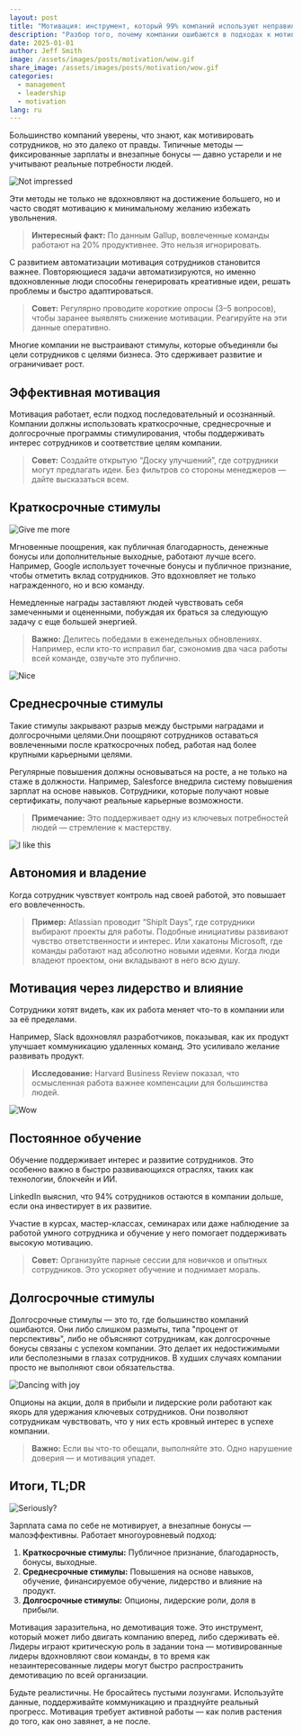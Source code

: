 ```yaml
---
layout: post
title: "Мотивация: инструмент, который 99% компаний используют неправильно"
description: "Разбор того, почему компании ошибаются в подходах к мотивации, и практические советы по созданию эффективных систем стимулирования."
date: 2025-01-01
author: Jeff Smith
image: /assets/images/posts/motivation/wow.gif
share_image: /assets/images/posts/motivation/wow.gif
categories: 
  - management
  - leadership
  - motivation
lang: ru
---
```


Большинство компаний уверены, что знают, как мотивировать сотрудников, но это далеко от правды. Типичные методы — фиксированные зарплаты и внезапные бонусы — давно устарели и не учитывают реальные потребности людей.

![Not impressed](/assets/images/posts/motivation/mot.gif)

Эти методы не только не вдохновляют на достижение большего, но и часто сводят мотивацию к минимальному желанию избежать увольнения.

> **Интересный факт:** По данным Gallup, вовлеченные команды работают на 20% продуктивнее. Это нельзя игнорировать.

С развитием автоматизации мотивация сотрудников становится важнее. Повторяющиеся задачи автоматизируются, но именно вдохновленные люди способны генерировать креативные идеи, решать проблемы и быстро адаптироваться.

> **Cовет:** Регулярно проводите короткие опросы (3–5 вопросов), чтобы заранее выявлять снижение мотивации. Реагируйте на эти данные оперативно.

Многие компании не выстраивают стимулы, которые объединяли бы цели сотрудников с целями бизнеса. Это сдерживает развитие и ограничивает рост.

## Эффективная мотивация

Мотивация работает, если подход последовательный и осознанный. Компании должны использовать краткосрочные, среднесрочные и долгосрочные программы стимулирования, чтобы поддерживать интерес сотрудников и соответствие целям компании.

> **Совет:** Создайте открытую “Доску улучшений”, где сотрудники могут предлагать идеи. Без фильтров со стороны менеджеров — дайте высказаться всем.

## Краткосрочные стимулы

![Give me more](/assets/images/posts/motivation/gimme.gif)

Мгновенные поощрения, как публичная благодарность, денежные бонусы или дополнительные выходные, работают лучше всего. Например, Google использует точечные бонусы и публичное признание, чтобы отметить вклад сотрудников. Это вдохновляет не только награжденного, но и всю команду.

Немедленные награды заставляют людей чувствовать себя замеченными и оцененными, побуждая их браться за следующую задачу с еще большей энергией.

> **Важно:** Делитесь победами в еженедельных обновлениях. Например, если кто-то исправил баг, сэкономив два часа работы всей команде, озвучьте это публично.

![Nice](/assets/images/posts/motivation/nice.jpg)

## Среднесрочные стимулы

Такие стимулы закрывают разрыв между быстрыми наградами и долгосрочными целями.Они  поощряют сотрудников оставаться вовлеченными после краткосрочных побед, работая над более крупными карьерными целями.

Регулярные повышения должны основываться на росте, а не только на стаже в должности. Например, Salesforce внедрила систему повышения зарплат на основе навыков. Сотрудники, которые получают новые сертификаты, получают реальные карьерные возможности.

> **Примечание:** Это поддерживает одну из ключевых потребностей людей — стремление к мастерству.

![I like this](/assets/images/posts/motivation/i-like.gif)

## Автономия и владение

Когда сотрудник чувствует контроль над своей работой, это повышает его вовлеченность.

> **Пример:** Atlassian проводит “ShipIt Days”, где сотрудники выбирают проекты для работы. Подобные инициативы развивают чувство ответственности и интерес. Или хакатоны Microsoft, где команды работают над абсолютно новыми идеями. Когда люди владеют проектом, они вкладывают в него всю душу.

## Мотивация через лидерство и влияние

Сотрудники хотят видеть, как их работа меняет что-то в компании или за её пределами.

Например, Slack вдохновлял разработчиков, показывая, как их продукт улучшает коммуникацию удаленных команд. Это усиливало желание развивать продукт.

> **Исследование:** Harvard Business Review показал, что осмысленная работа важнее компенсации для большинства людей.

![Wow](/assets/images/posts/motivation/wow.gif)

## Постоянное обучение

Обучение поддерживает интерес и развитие сотрудников. Это особенно важно в быстро развивающихся отраслях, таких как технологии, блокчейн и ИИ. 

LinkedIn выяснил, что 94% сотрудников остаются в компании дольше, если она инвестирует в их развитие.

Участие в курсах, мастер-классах, семинарах или даже наблюдение за работой умного сотрудника и обучение у него помогает поддерживать высокую мотивацию. 

> **Совет:** Организуйте парные сессии для новичков и опытных сотрудников. Это ускоряет обучение и поднимает мораль.

## Долгосрочные стимулы

Долгосрочные стимулы — это то, где большинство компаний ошибаются. Они либо слишком размыты, типа "процент от перспективы", либо не объясняют сотрудникам, как долгосрочные бонусы связаны с успехом компании. Это делает их недостижимыми или бесполезными в глазах сотрудников. В худших случаях компании просто не выполняют свои обязательства.

![Dancing with joy](/assets/images/posts/motivation/dancing-troll.gif)

Опционы на акции, доля в прибыли и лидерские роли работают как якорь для удержания ключевых сотрудников. Они позволяют сотрудникам чувствовать, что у них есть кровный интерес в успехе компании.

> **Важно:** Если вы что-то обещали, выполняйте это. Одно нарушение доверия — и мотивация упадет.

## Итоги, TL;DR

![Seriously?](/assets/images/posts/motivation/rukiddingme.jpg)

Зарплата сама по себе не мотивирует, а внезапные бонусы — малоэффективны. Работает многоуровневый подход:

1. **Краткосрочные стимулы:** Публичное признание, благодарность, бонусы, выходные.
2. **Среднесрочные стимулы:** Повышения на основе навыков, обучение, финансируемое обучение, лидерство и влияние на продукт.
3. **Долгосрочные стимулы:** Опционы, лидерские роли, доля в прибыли.

Мотивация заразительна, но демотивация тоже. Это инструмент, который может либо двигать компанию вперед, либо сдерживать её. Лидеры играют критическую роль в задании тона — мотивированные лидеры вдохновляют свои команды, в то время как незаинтересованные лидеры могут быстро распространить демотивацию по всей организации.

Будьте реалистичны. Не бросайтесь пустыми лозунгами. Используйте данные, поддерживайте коммуникацию и празднуйте реальный прогресс. Мотивация требует активной работы — как полив растения до того, как оно завянет, а не после. 